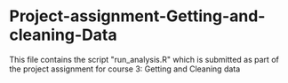 # Project-assignment-Getting-and-cleaning-Data
This file contains the script "run_analysis.R" which is submitted as part of the project assignment for course 3: Getting and Cleaning data
